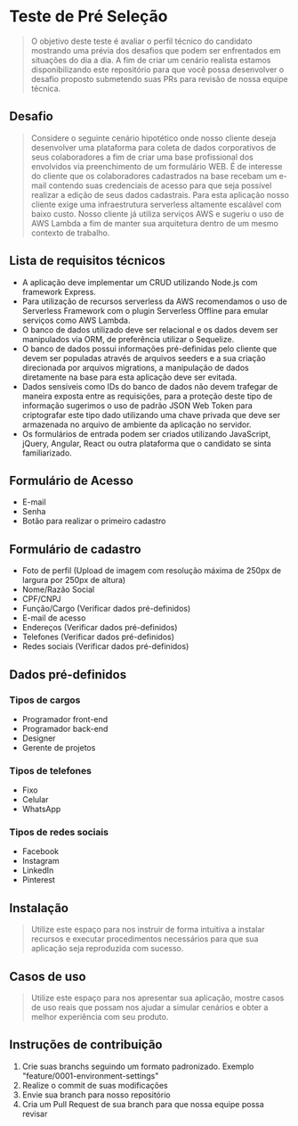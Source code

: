 # Teste de Pré Seleção
> O objetivo deste teste é avaliar o perfil técnico do candidato mostrando uma prévia dos desafios que podem ser enfrentados em situações do dia a dia. A fim de criar um cenário realista estamos disponibilizando este repositório para que você possa desenvolver o desafio proposto submetendo suas PRs para revisão de nossa equipe técnica.


## Desafio

> Considere o seguinte cenário hipotético onde nosso cliente deseja desenvolver uma plataforma para coleta de dados corporativos de seus colaboradores a fim de criar uma base profissional dos envolvidos via preenchimento de um formulário WEB.
É de interesse do cliente que os colaboradores cadastrados na base recebam um e-mail contendo suas credenciais de acesso para que seja possível realizar a edição de seus dados cadastrais.
Para esta aplicação nosso cliente exige uma infraestrutura serverless altamente escalável com baixo custo. Nosso cliente já utiliza serviços AWS e sugeriu o uso de AWS Lambda a fim de manter sua arquitetura dentro de um mesmo contexto de trabalho.


## Lista de requisitos técnicos

* A aplicação deve implementar um CRUD utilizando Node.js com framework Express.
* Para utilização de recursos serverless da AWS recomendamos o uso de Serverless Framework com o plugin Serverless Offline para emular serviços como AWS Lambda.
* O banco de dados utilizado deve ser relacional e os dados devem ser manipulados via ORM, de preferência utilizar o Sequelize.
* O banco de dados possui informações pré-definidas pelo cliente que devem ser populadas através de arquivos seeders e a sua criação direcionada por arquivos migrations, a manipulação de dados diretamente na base para esta aplicação deve ser evitada.
* Dados sensíveis como IDs do banco de dados não devem trafegar de maneira exposta entre as requisições, para a proteção deste tipo de informação sugerimos o uso de padrão JSON Web Token para criptografar este tipo dado utilizando uma chave privada que deve ser armazenada no arquivo de ambiente da aplicação no servidor.
* Os formulários de entrada podem ser criados utilizando JavaScript, jQuery, Angular, React ou outra plataforma que o candidato se sinta familiarizado.

## Formulário de Acesso

* E-mail
* Senha
* Botão para realizar o primeiro cadastro


## Formulário de cadastro

* Foto de perfil (Upload de imagem com resolução máxima de 250px de largura por 250px de altura)
* Nome/Razão Social
* CPF/CNPJ
* Função/Cargo (Verificar dados pré-definidos)
* E-mail de acesso 
* Endereços (Verificar dados pré-definidos)
* Telefones (Verificar dados pré-definidos)
* Redes sociais (Verificar dados pré-definidos)


## Dados pré-definidos

### Tipos de cargos
* Programador front-end
* Programador back-end
* Designer
* Gerente de projetos

### Tipos de telefones
* Fixo
* Celular
* WhatsApp

### Tipos de redes sociais
* Facebook
* Instagram
* LinkedIn
* Pinterest


## Instalação

>Utilize este espaço para nos instruir de forma intuitiva a instalar recursos e executar procedimentos necessários para que sua aplicação seja reproduzida com sucesso.

## Casos de uso

>Utilize este espaço para nos apresentar sua aplicação, mostre casos de uso reais que possam nos ajudar a simular cenários e obter a melhor experiência com seu produto.

## Instruções de contribuição

1. Crie suas  branchs seguindo um formato padronizado. Exemplo "feature/0001-environment-settings"
2. Realize o commit de suas modificações 
3. Envie sua branch para nosso repositório
4. Cria um Pull Request de sua branch para que nossa equipe possa revisar
